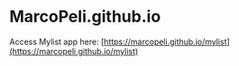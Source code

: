 # MarcoPeli.github.io

Access Mylist app here: [https://marcopeli.github.io/mylist](https://marcopeli.github.io/mylist)


